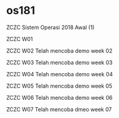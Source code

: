 # os181
ZCZC Sistem Operasi 2018 Awal (1)

ZCZC W01

ZCZC W02 Telah mencoba demo week 02

ZCZC W03 Telah mencoba demo week 03

ZCZC W04 Telah mencoba demo week 04

ZCZC W05 Telah mencoba demo week 05

ZCZC W06 Telah mencoba demo week 06

ZCZC W07 Telah mencoba dmeo week 07

